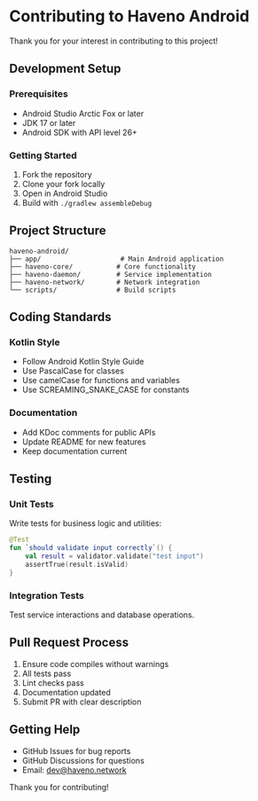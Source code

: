 # Contributing to Haveno Android

Thank you for your interest in contributing to this project!

## Development Setup

### Prerequisites
- Android Studio Arctic Fox or later
- JDK 17 or later
- Android SDK with API level 26+

### Getting Started
1. Fork the repository
2. Clone your fork locally
3. Open in Android Studio
4. Build with `./gradlew assembleDebug`

## Project Structure

```
haveno-android/
├── app/                    # Main Android application
├── haveno-core/           # Core functionality
├── haveno-daemon/         # Service implementation
├── haveno-network/        # Network integration
└── scripts/               # Build scripts
```

## Coding Standards

### Kotlin Style
- Follow Android Kotlin Style Guide
- Use PascalCase for classes
- Use camelCase for functions and variables
- Use SCREAMING_SNAKE_CASE for constants

### Documentation
- Add KDoc comments for public APIs
- Update README for new features
- Keep documentation current

## Testing

### Unit Tests
Write tests for business logic and utilities:

```kotlin
@Test
fun `should validate input correctly`() {
    val result = validator.validate("test input")
    assertTrue(result.isValid)
}
```

### Integration Tests
Test service interactions and database operations.

## Pull Request Process

1. Ensure code compiles without warnings
2. All tests pass
3. Lint checks pass
4. Documentation updated
5. Submit PR with clear description

## Getting Help

- GitHub Issues for bug reports
- GitHub Discussions for questions
- Email: dev@haveno.network

Thank you for contributing!